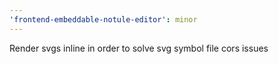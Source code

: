 ```yaml
---
'frontend-embeddable-notule-editor': minor
---
```


Render svgs inline in order to solve svg symbol file cors issues
